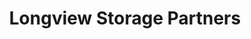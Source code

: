 ---
title: "Longview Storage Partners"
url: /west-branch/longview-storage-partners/
shop: storage rental
---